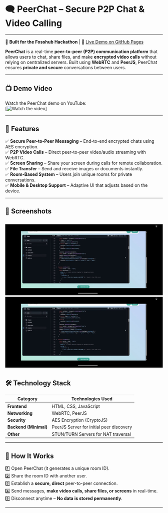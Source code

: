 # 🗨️ PeerChat – Secure P2P Chat & Video Calling
---

🚀 **Built for the Fosshub Hackathon** | 🔗 [Live Demo on GitHub Pages](https://andrewjerryv.github.io/FOSS-Hackathon/)  

**PeerChat** is a real-time **peer-to-peer (P2P) communication platform** that allows users to chat, share files, and make **encrypted video calls** without relying on centralized servers. Built using **WebRTC** and **PeerJS**, PeerChat ensures **private and secure** conversations between users.

---

## 📺 Demo Video  
Watch the PeerChat demo on YouTube:  
[![Watch the video](https://youtube.com/shorts/EtOrvE_Mde8?feature=share)]

---

## 🚀 Features

✅ **Secure Peer-to-Peer Messaging** – End-to-end encrypted chats using AES encryption.  
✅ **P2P Video Calls** – Direct peer-to-peer video/audio streaming with WebRTC.  
✅ **Screen Sharing** – Share your screen during calls for remote collaboration.  
✅ **File Transfer** – Send and receive images or documents instantly.  
✅ **Room-Based System** – Users join unique rooms for private conversations.  
✅ **Mobile & Desktop Support** – Adaptive UI that adjusts based on the device.  

---
## 📸 Screenshots  
![Chat Interface](https://github.com/AndrewJerryV/FOSS-Hackathon/blob/main/images/IMG-20250223-WA0014.jpg)  
![Screen Sharing](https://github.com/AndrewJerryV/FOSS-Hackathon/blob/main/images/IMG-20250223-WA0015.jpg)
---

## 🛠️ Technology Stack  
| **Category**  | **Technologies Used** |
|--------------|----------------------|
| **Frontend**  | HTML, CSS, JavaScript |
| **Networking**  | WebRTC, PeerJS |
| **Security**  | AES Encryption (CryptoJS) |
| **Backend (Minimal)**  | PeerJS Server for initial peer discovery |
| **Other**  | STUN/TURN Servers for NAT traversal |

---

## 📌 How It Works  

1️⃣ Open PeerChat (it generates a unique room ID).  
2️⃣ Share the room ID with another user.  
3️⃣ Establish a **secure, direct** peer-to-peer connection.  
4️⃣ Send messages, **make video calls, share files, or screens** in real-time.  
5️⃣ Disconnect anytime – **No data is stored permanently**.  

---
